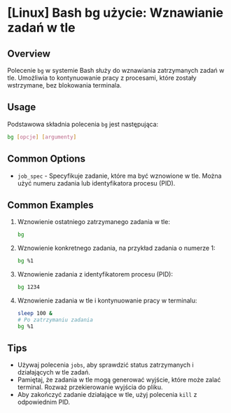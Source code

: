 # [Linux] Bash bg użycie: Wznawianie zadań w tle

## Overview
Polecenie `bg` w systemie Bash służy do wznawiania zatrzymanych zadań w tle. Umożliwia to kontynuowanie pracy z procesami, które zostały wstrzymane, bez blokowania terminala.

## Usage
Podstawowa składnia polecenia `bg` jest następująca:

```bash
bg [opcje] [argumenty]
```

## Common Options
- `job_spec` - Specyfikuje zadanie, które ma być wznowione w tle. Można użyć numeru zadania lub identyfikatora procesu (PID).

## Common Examples
1. Wznowienie ostatniego zatrzymanego zadania w tle:
   ```bash
   bg
   ```

2. Wznowienie konkretnego zadania, na przykład zadania o numerze 1:
   ```bash
   bg %1
   ```

3. Wznowienie zadania z identyfikatorem procesu (PID):
   ```bash
   bg 1234
   ```

4. Wznowienie zadania w tle i kontynuowanie pracy w terminalu:
   ```bash
   sleep 100 &
   # Po zatrzymaniu zadania
   bg %1
   ```

## Tips
- Używaj polecenia `jobs`, aby sprawdzić status zatrzymanych i działających w tle zadań.
- Pamiętaj, że zadania w tle mogą generować wyjście, które może zalać terminal. Rozważ przekierowanie wyjścia do pliku.
- Aby zakończyć zadanie działające w tle, użyj polecenia `kill` z odpowiednim PID.